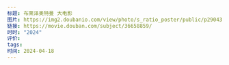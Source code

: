 ```yaml
---
标题: 布莱泽奥特曼 大电影
图片: https://img2.doubanio.com/view/photo/s_ratio_poster/public/p2904386881.webp
链接: https://movie.douban.com/subject/36658859/
时时: "2024"
评价: 
tags: 
时间: 2024-04-18
---
```


